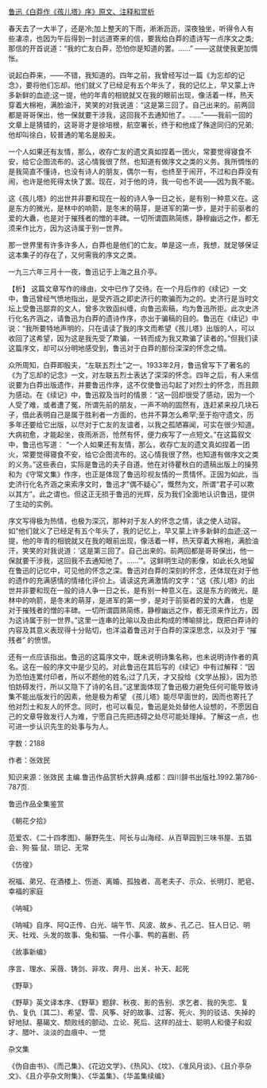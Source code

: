 [鲁迅《白莽作《孩儿塔》序》原文、注释和赏析](https://www.vrrw.net/wx/9797.html)

春天去了一大半了，还是冷;加上整天的下雨，淅淅沥沥，深夜独坐，听得令人有些凄凉，也因为午后得到一封远道寄来的信，要我给白莽的遗诗写一点序文之类;那信的开首说道：“我的亡友白莽，恐怕你是知道的罢。……” ——这就使我更加惆怅。

说起白莽来，——不错，我知道的。四年之前，我曾经写过一篇《为忘却的记念》，要将他们忘却。他们就义了已经足有五个年头了，我的记忆上，早又蒙上许多新鲜的血迹;这一提，他的年青的相貌就又在我的眼前出现，像活着一样，热天穿着大棉袍，满脸油汗，笑笑的对我说道：“这是第三回了。自己出来的。前两回都是哥哥保出，他一保就要干涉我，这回我不去通知他了。……”——我前一回的文章上是猜错的，这哥哥才是徐培根，航空署长，终于和他成了殊途同归的兄弟;他却叫徐白，较普通的笔名是殷夫。

一个人如果还有友情，那么，收存亡友的遗文真如捏着一团火，常要觉得寝食不安，给它企图流布的。这心情我很了然，也知道有做序文之类的义务。我所惆怅的是我简直不懂诗，也没有诗人的朋友，偶尔一有，也终至于闹开，不过和白莽没有闹，也许是他死得太快了罢。现在，对于他的诗，我一句也不说——因为我不能。

这《孩儿塔》的出世并非要和现在一般的诗人争一日之长，是有别一种意义在。这是东方的微光，是林中的响箭，是冬末的萌芽，是进军的第一步，是对于前驱者的爱的大纛，也是对于摧残者的憎的丰碑。一切所谓圆熟简练，静穆幽远之作，都无须来作比方，因为这诗属于别一世界。

那一世界里有许多许多人，白莽也是他们的亡友。单是这一点，我想，就足够保证这本集子的存在了，又何需我的序文之类。

一九三六年三月十一夜，鲁迅记于上海之且介亭。



【析】 这篇文章写作的缘由，文中已作了交待。在一个月后作的《续记》一文中，鲁迅曾经气愤地指出，是受齐涵之即史济行的欺骗而为之的。史济行是当时文坛上受鲁迅鄙弃的文人，曾多次致函纠缠，向鲁迅索稿，均为鲁迅所拒。此次史济行化名齐涵之，请鲁迅为白莽的遗诗作序，亦出于骗稿的目的。鲁迅在《续记》中说：“我所要特地声明的，只在请读了我的序文而希望《孩儿塔》出版的人，可以收回了这希望，因为这是我先受了欺骗，一转而成为我又欺骗了读者的。”但我们读这篇序文，却可以分明地感受到，鲁迅对于白莽的那份深深的怀念之情。

众所周知，白莽即殷夫，“左联五烈士”之一。1933年2月，鲁迅曾写下了著名的《为了忘却的记念》一文，对左联五烈士表达了深深的怀念。四年之后，有人来信说要为白莽出版遗作，并要鲁迅作序，这不仅使鲁迅勾起了对烈士的怀念，而且颇为感动。在《续记》中，鲁迅叙及当时的情景：“这一回却很受了感动，因为一个人受了难，或者遭了冤，所谓先前的朋友，一声不响的固然有，连赶紧来投几块石子，借此表明自己是属于胜利者一方面的，也并不算怎么希罕;至于抱守遗文，历多年还要给它出版，以尽对于亡友的友谊者，以我之孤陋寡闻，可实在很少知道。大病初愈，才能起坐，夜雨淅沥，怆然有怀，便力疾写了一点短文。”在这篇叙文中，鲁迅也写道： “一个人如果还有友情，那么，收存亡友的遗文真如捏着一团火，常要觉得寝食不安，给它企图流布的。这心情我很了然，也知道有做序文之类的义务。”这些表白，实际是鲁迅的夫子自道。他在对待瞿秋白的遗稿出版上的操劳和为《守常文集》作序，也正是体现了鲁迅珍视友情的一贯情怀。正因为如此，当史济行化名齐涵之来索序文时，鲁迅才“偶不疑心”，慨然为文，所谓“君子可以欺以其方”。此之谓也。但这正无损于鲁迅的光辉，反为我们全面地认识鲁迅，提供了生动的实例。

序文写得极为热情，也极为深沉，那种对于友人的怀念之情，读之使人动容。如“他们就义了已经足有五个年头了，我的记忆上，早又蒙上许多新鲜的血迹;这一提，他的年青的相貌就又在我的眼前出现，像活着一样，热天穿着大棉袍，满脸油汗，笑笑的对我说道：‘这是第三回了。自己出来的。前两回都是哥哥保出，他一保就要干涉我，这回我不去通知他了。……’”。这鲜明生动的影像，如此长久地留在鲁迅的记忆中，可见他的怀念之深。鲁迅对白莽的深刻的怀念，还体现在对于他的遗作的充满感情的情绪化评价上。请读这充满激情的文字：“这《孩儿塔》的出世并非要和现在一般的诗人争一日之长，是有别一种意义在。这是东方的微光，是林中的响箭，是冬末的萌芽，是进军的第一步，是对于前驱者的爱的大纛， 也是对于摧残者的憎的丰碑。一切所谓圆熟简练，静穆幽远之作，都无须来作比方，因为这诗属于别一世界。”这里一连串的比喻以及由此构成的博喻排比，既把白莽诗的内容及其意义表现得十分贴切，也洋溢着鲁迅对于白莽的深深思念，以及对于 “摧残者” 的愤恨。

还有一点应该指出。鲁迅的这篇序文中，既未说明诗集名称，也未说明诗作者的真名。这在一般的序文中是少见的。对此鲁迅在其后写的《续记》中有过解释：“因为恐怕连累付印者，所以不题他的姓名;过了几天，才又投给《文学丛报》，因为恐怕妨碍发行，所以又隐下了诗的名目。”这里面体现了鲁迅极力避免任何可能导致诗集不能出版发行的因素，他是极为希望 《孩儿塔》能尽早面世的，因而也寄托了他对烈士和友人的怀念。同时，也可以看见，鲁迅是处处替他人设想的，不愿因自己的文章导致发行人为难，宁愿自己先把违碍之处尽可能处理掉。了解这一点，也可进一步认识先生的处事与为人。

字数：2188

作者：张效民

知识来源：张效民 主编.鲁迅作品赏析大辞典.成都：四川辞书出版社.1992.第786-787页.

鲁迅作品全集鉴赏

《朝花夕拾》

范爱农、《二十四孝图》、藤野先生、阿长与山海经、从百草园到三味书屋、五猖会、狗·猫·鼠、琐记、无常

《仿徨》

祝福、弟兄、在酒楼上、伤逝、离婚、孤独者、高老夫子、示众、长明灯、肥皂、幸福的家庭

《呐喊》

《呐喊》自序、阿Q正传、白光、端午节、风波、故乡、孔乙己、狂人日记、明天、社戏、头发的故事、兔和猫、一件小事、鸭的喜剧、药

《故事新编》

序言、理水、采薇、铸剑、非攻、奔月、出关、补天、起死

《野草》

《野草》英文译本序、《野草》题辞、秋夜、影的告别、求乞者、我的失恋、复仇、复仇〔其二〕、希望、雪、风筝、好的故事、过客、死火、狗的驳诘、失掉的好地狱、墓碣文、颓败线的颤动、立论、死后、这样的战士、聪明人和傻子和奴才、腊叶、淡淡的血痕中、一觉

杂文集

《伪自由书》、《而己集》、《花边文学》、《热风》、《坟》、《准风月谈》、《且介亭杂文》、《且介亭杂文附集》、《华盖集》、《华盖集续编》

